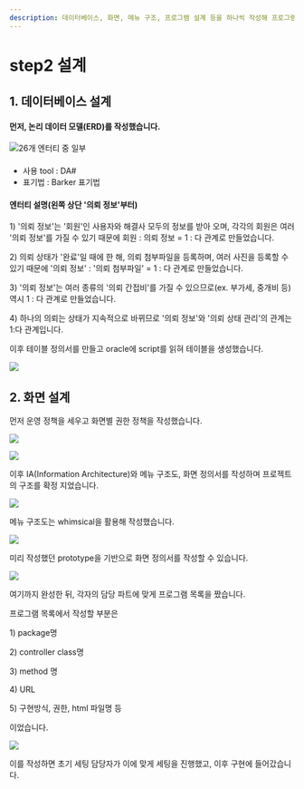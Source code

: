 ```yaml
---
description: 데이터베이스, 화면, 메뉴 구조, 프로그램 설계 등을 하나씩 작성해 프로그램 구조를 잡아갔습니다.
---
```


# step2 설계

## 1. 데이터베이스 설계

#### 먼저, 논리 데이터 모델(ERD)를 작성했습니다.

![26개 엔터티 중 일부](<../../.gitbook/assets/image (31) (1).png>)

####

* 사용 tool : DA#
* 표기법 : Barker 표기법

#### 엔터티 설명(왼쪽 상단 '의뢰 정보'부터)

1\) '의뢰 정보'는 '회원'인 사용자와 해결사 모두의 정보를 받아 오며, 각각의 회원은 여러 '의뢰 정보'를 가질 수 있기 때문에 회원 : 의뢰 정보 = 1 : 다 관계로 만들었습니다.

2\) 의뢰 상태가 '완료'일 때에 한 해, 의뢰 첨부파일을 등록하며, 여러 사진을 등록할 수 있기 때문에 '의뢰 정보' : '의뢰 첨부파일' = 1 : 다 관계로 만들었습니다.

3\) '의뢰 정보'는 여러 종류의 '의뢰 간접비'를 가질 수 있으므로(ex. 부가세, 중개비 등) 역시 1 : 다 관계로 만들었습니다.

4\) 하나의 의뢰는 상태가 지속적으로 바뀌므로 '의뢰 정보'와 '의뢰 상태 관리'의 관계는 1:다 관계입니다.



이후 테이블 정의서를 만들고 oracle에 script를 읽혀 테이블을 생성했습니다.

![](<../../.gitbook/assets/image (44).png>)

## 2. 화면 설계

먼저 운영 정책을 세우고 화면별 권한 정책을 작성했습니다.

![](<../../.gitbook/assets/image (25).png>)

![](../../.gitbook/assets/image.png)



이후 IA(Information Architecture)와 메뉴 구조도, 화면 정의서를 작성하며 프로젝트의 구조를 확정 지었습니다.

![](<../../.gitbook/assets/image (54).png>)

메뉴 구조도는 whimsical을 활용해 작성했습니다.

![](<../../.gitbook/assets/image (42).png>)

미리 작성했던 prototype을 기반으로 화면 정의서를 작성할 수 있습니다.

![](<../../.gitbook/assets/image (10).png>)

여기까지 완성한 뒤, 각자의 담당 파트에 맞게 프로그램 목록을 짰습니다.

프로그램 목록에서 작성할 부분은

1\) package명

2\) controller class명

3\) method 명

4\) URL

5\) 구현방식, 권한, html 파일명 등

이었습니다.&#x20;

![](<../../.gitbook/assets/image (33).png>)

이를 작성하면 초기 세팅 담당자가 이에 맞게 세팅을 진행했고, 이후 구현에 들어갔습니다.&#x20;
